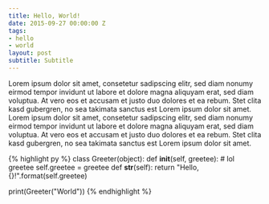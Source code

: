 ```yaml
---
title: Hello, World!
date: 2015-09-27 00:00:00 Z
tags:
- hello
- world
layout: post
subtitle: Subtitle
---
```


Lorem ipsum dolor sit amet, consetetur sadipscing elitr, sed diam nonumy eirmod tempor invidunt ut labore et dolore magna aliquyam erat, sed diam voluptua. At vero eos et accusam et justo duo dolores et ea rebum. Stet clita kasd gubergren, no sea takimata sanctus est Lorem ipsum dolor sit amet. Lorem ipsum dolor sit amet, consetetur sadipscing elitr, sed diam nonumy eirmod tempor invidunt ut labore et dolore magna aliquyam erat, sed diam voluptua. At vero eos et accusam et justo duo dolores et ea rebum. Stet clita kasd gubergren, no sea takimata sanctus est Lorem ipsum dolor sit amet.

{% highlight py %}
class Greeter(object):
  def __init__(self, greetee):
    # lol greetee
    self.greetee = greetee
  def __str__(self):
    return "Hello, {}!".format(self.greetee)

print(Greeter("World"))
{% endhighlight %}
